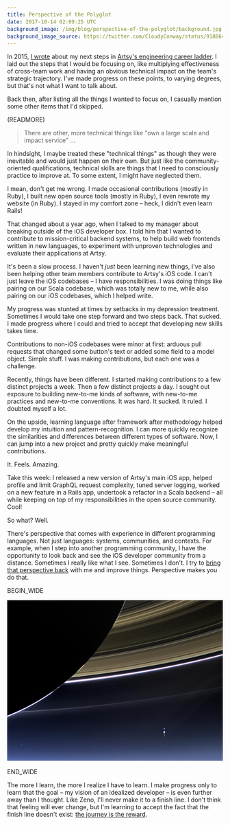```yaml
---
title: Perspective of the Polyglot
date: 2017-10-14 02:09:25 UTC
background_image: /img/blog/perspective-of-the-polyglot/background.jpg
background_image_source: https://twitter.com/CloudyConway/status/918864977368412161
---
```


In 2015, [I wrote][2015] about my next steps in [Artsy's engineering career ladder][ladder]. I laid out the steps that I would be focusing on, like multiplying effectiveness of cross-team work and having an obvious technical impact on the team's strategic trajectory. I've made progress on these points, to varying degrees, but that's not what I want to talk about.

Back then, after listing all the things I wanted to focus on, I casually mention some other items that I'd skipped.

(READMORE)

> There are other, more technical things like "own a large scale and impact service" ...

In hindsight, I maybe treated these "technical things" as though they were inevitable and would just happen on their own. But just like the community-oriented qualifications, technical skills are things that I need to consciously practice to improve at. To some extent, I might have neglected them.

I mean, don't get me wrong. I made occasional contributions (mostly in Ruby), I built new open source tools (mostly in Ruby), I even rewrote my website (in Ruby). I stayed in my comfort zone – heck, I didn't even learn Rails!

That changed about a year ago, when I talked to my manager about breaking outside of the iOS developer box. I told him that I wanted to contribute to mission-critical backend systems, to help build web frontends written in new languages, to experiment with unproven technologies and evaluate their applications at Artsy.

It's been a slow process. I haven't _just_ been learning new things, I've also been helping other team members contribute to Artsy's iOS code. I can't just leave the iOS codebases – I have responsibilities. I was doing things like pairing on our Scala codebase, which was totally new to me, while also pairing on our iOS codebases, which I helped write.

My progress was stunted at times by setbacks in my depression treatment. Sometimes I would take one step forward and two steps back. That sucked. I made progress where I could and tried to accept that developing new skills takes time.

Contributions to non-iOS codebases were minor at first: arduous pull requests that changed some button's text or added some field to a model object. Simple stuff. I was making contributions, but each one was a challenge.

Recently, things have been different. I started making contributions to a few distinct projects a week. Then a few distinct projects a day. I sought out exposure to building new-to-me kinds of software, with new-to-me practices and new-to-me conventions. It was hard. It sucked. It ruled. I doubted myself a lot.

On the upside, learning language after framework after methodology helped develop my intuition and pattern-recognition. I can more quickly recognize the similarities and differences between different types of software. Now, I can jump into a new project and pretty quickly make meaningful contributions.

It. Feels. Amazing.

Take this week: I released a new version of Artsy's main iOS app, helped profile and limit GraphQL request complexity, tuned server logging, worked on a new feature in a Rails app, undertook a refactor in a Scala backend – all while keeping on top of my responsibilities in the open source community. Cool!

So what? Well.

There's perspective that comes with experience in different programming languages. Not just languages: systems, communities, and contexts. For example, when I step into another programming community, I have the opportunity to look back and see the iOS developer community from a distance. Sometimes I really like what I see. Sometimes I don't. I try to [bring that perspective back][jive] with me and improve things. Perspective makes you do that.

BEGIN_WIDE

[![](/img/blog/perspective-of-the-polyglot/bluedot.jpg)][nasa]

END_WIDE

The more I learn, the more I realize I have to learn. I make progress only to learn that the goal – my vision of an idealized developer – is even further away than I thought. Like Zeno, I'll never make it to a finish line. I don't think that feeling will ever change, but I'm learning to accept the fact that the finish line doesn't exist: [the journey is the reward][journey].

[2015]: /blog/building-my-career/
[ladder]: http://artsy.github.io/blog/2015/04/03/artsy-engineering-compensation-framework/
[journey]: /blog/the-journey-is-the-reward/
[jive]: /blog/apple-releases-jive/
[nasa]: https://science.nasa.gov/science-news/science-at-nasa/2013/23jul_palebluedot
